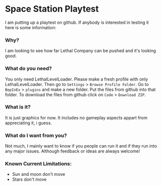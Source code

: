 # Space Station Playtest
I am putting up a playtest on github. If anybody is interested in testing it here is some information:

### Why?
I am looking to see how far Lethal Company can be pushed and it's looking good.

### What do you need?

You only need LethalLevelLoader. Please make a fresh profile with only LethalLevelLoader. Then go to `Settings` > `Browse Profile Folder`. Go to `BepInEx` > `plugins` and make a new folder. Put the files from github into that folder. To download the files from github click on `Code` > `Download ZIP`.

### What is it?
It is just graphics for now. It includes no gameplay aspects appart from appreciating it, i guess.

### What do I want from you?
Not much, I mainly want to know if you people can run it and if they run into any major issues. Although feedback or ideas are always welcome!

### Known Current Limitations:
- Sun and moon don't move
- Stars don't move
